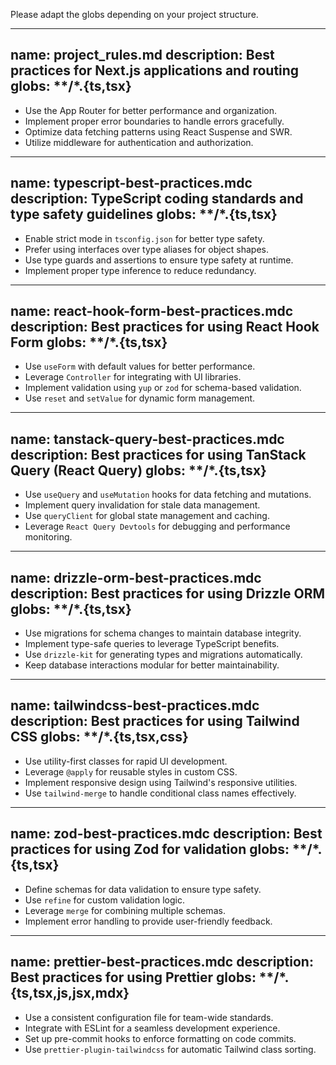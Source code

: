 Please adapt the globs depending on your project structure.

---
name: project_rules.md
description: Best practices for Next.js applications and routing
globs: **/*.{ts,tsx}
---

- Use the App Router for better performance and organization.
- Implement proper error boundaries to handle errors gracefully.
- Optimize data fetching patterns using React Suspense and SWR.
- Utilize middleware for authentication and authorization.

---
name: typescript-best-practices.mdc 
description: TypeScript coding standards and type safety guidelines
globs: **/*.{ts,tsx}
---

- Enable strict mode in `tsconfig.json` for better type safety.
- Prefer using interfaces over type aliases for object shapes.
- Use type guards and assertions to ensure type safety at runtime.
- Implement proper type inference to reduce redundancy.

---
name: react-hook-form-best-practices.mdc
description: Best practices for using React Hook Form
globs: **/*.{ts,tsx}
---

- Use `useForm` with default values for better performance.
- Leverage `Controller` for integrating with UI libraries.
- Implement validation using `yup` or `zod` for schema-based validation.
- Use `reset` and `setValue` for dynamic form management.

---
name: tanstack-query-best-practices.mdc
description: Best practices for using TanStack Query (React Query)
globs: **/*.{ts,tsx}
---

- Use `useQuery` and `useMutation` hooks for data fetching and mutations.
- Implement query invalidation for stale data management.
- Use `queryClient` for global state management and caching.
- Leverage `React Query Devtools` for debugging and performance monitoring.

---
name: drizzle-orm-best-practices.mdc
description: Best practices for using Drizzle ORM
globs: **/*.{ts,tsx}
---

- Use migrations for schema changes to maintain database integrity.
- Implement type-safe queries to leverage TypeScript benefits.
- Use `drizzle-kit` for generating types and migrations automatically.
- Keep database interactions modular for better maintainability.

---
name: tailwindcss-best-practices.mdc
description: Best practices for using Tailwind CSS
globs: **/*.{ts,tsx,css}
---

- Use utility-first classes for rapid UI development.
- Leverage `@apply` for reusable styles in custom CSS.
- Implement responsive design using Tailwind's responsive utilities.
- Use `tailwind-merge` to handle conditional class names effectively.

---
name: zod-best-practices.mdc
description: Best practices for using Zod for validation
globs: **/*.{ts,tsx}
---

- Define schemas for data validation to ensure type safety.
- Use `refine` for custom validation logic.
- Leverage `merge` for combining multiple schemas.
- Implement error handling to provide user-friendly feedback.

---
name: prettier-best-practices.mdc
description: Best practices for using Prettier
globs: **/*.{ts,tsx,js,jsx,mdx}
---

- Use a consistent configuration file for team-wide standards.
- Integrate with ESLint for a seamless development experience.
- Set up pre-commit hooks to enforce formatting on code commits.
- Use `prettier-plugin-tailwindcss` for automatic Tailwind class sorting.